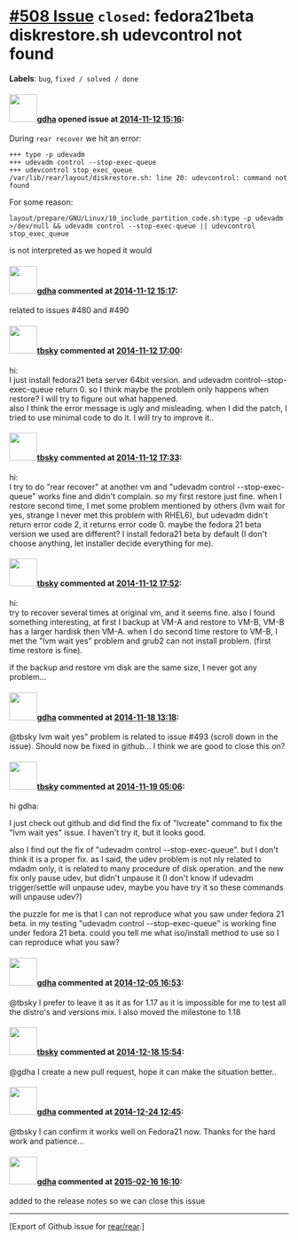 [\#508 Issue](https://github.com/rear/rear/issues/508) `closed`: fedora21beta diskrestore.sh udevcontrol not found
==================================================================================================================

**Labels**: `bug`, `fixed / solved / done`

#### <img src="https://avatars.githubusercontent.com/u/888633?u=cdaeb31efcc0048d3619651aa18dd4b76e636b21&v=4" width="50">[gdha](https://github.com/gdha) opened issue at [2014-11-12 15:16](https://github.com/rear/rear/issues/508):

During `rear recover` we hit an error:

    +++ type -p udevadm
    +++ udevadm control --stop-exec-queue
    +++ udevcontrol stop_exec_queue
    /var/lib/rear/layout/diskrestore.sh: line 20: udevcontrol: command not found

For some reason:

    layout/prepare/GNU/Linux/10_include_partition_code.sh:type -p udevadm >/dev/null && udevadm control --stop-exec-queue || udevcontrol stop_exec_queue

is not interpreted as we hoped it would

#### <img src="https://avatars.githubusercontent.com/u/888633?u=cdaeb31efcc0048d3619651aa18dd4b76e636b21&v=4" width="50">[gdha](https://github.com/gdha) commented at [2014-11-12 15:17](https://github.com/rear/rear/issues/508#issuecomment-62733573):

related to issues \#480 and \#490

#### <img src="https://avatars.githubusercontent.com/u/9283275?v=4" width="50">[tbsky](https://github.com/tbsky) commented at [2014-11-12 17:00](https://github.com/rear/rear/issues/508#issuecomment-62752319):

hi:  
I just install fedora21 beta server 64bit version. and udevadm
control--stop-exec-queue return 0. so I think maybe the problem only
happens when restore? I will try to figure out what happened.  
also I think the error message is ugly and misleading. when I did the
patch, I tried to use minimal code to do it. I will try to improve it..

#### <img src="https://avatars.githubusercontent.com/u/9283275?v=4" width="50">[tbsky](https://github.com/tbsky) commented at [2014-11-12 17:33](https://github.com/rear/rear/issues/508#issuecomment-62758025):

hi:  
I try to do "rear recover" at another vm and "udevadm control
--stop-exec-queue" works fine and didn't complain. so my first restore
just fine. when I restore second time, I met some problem mentioned by
others (lvm wait for yes, strange I never met this problem with RHEL6),
but udevadm didn't return error code 2, it returns error code 0. maybe
the fedora 21 beta version we used are different? I install fedora21
beta by default (I don't choose anything, let installer decide
everything for me).

#### <img src="https://avatars.githubusercontent.com/u/9283275?v=4" width="50">[tbsky](https://github.com/tbsky) commented at [2014-11-12 17:52](https://github.com/rear/rear/issues/508#issuecomment-62760959):

hi:  
try to recover several times at original vm, and it seems fine. also I
found something interesting, at first I backup at VM-A and restore to
VM-B, VM-B has a larger hardisk then VM-A. when I do second time restore
to VM-B, I met the "lvm wait yes" problem and grub2 can not install
problem. (first time restore is fine).

if the backup and restore vm disk are the same size, I never got any
problem...

#### <img src="https://avatars.githubusercontent.com/u/888633?u=cdaeb31efcc0048d3619651aa18dd4b76e636b21&v=4" width="50">[gdha](https://github.com/gdha) commented at [2014-11-18 13:18](https://github.com/rear/rear/issues/508#issuecomment-63469219):

@tbsky lvm wait yes" problem is related to issue \#493 (scroll down in
the issue). Should now be fixed in github... I think we are good to
close this on?

#### <img src="https://avatars.githubusercontent.com/u/9283275?v=4" width="50">[tbsky](https://github.com/tbsky) commented at [2014-11-19 05:06](https://github.com/rear/rear/issues/508#issuecomment-63592900):

hi gdha:

I just check out github and did find the fix of "lvcreate" command to
fix the "lvm wait yes" issue. I haven't try it, but it looks good.

also I find out the fix of "udevadm control --stop-exec-queue". but I
don't think it is a proper fix. as I said, the udev problem is not nly
related to mdadm only, it is related to many procedure of disk
operation. and the new fix only pause udev, but didn't unpause it (I
don't know if udevadm trigger/settle will unpause udev, maybe you have
try it so these commands will unpause udev?)

the puzzle for me is that I can not reproduce what you saw under fedora
21 beta. in my testing "udevadm control --stop-exec-queue" is working
fine under fedora 21 beta. could you tell me what iso/install method to
use so I can reproduce what you saw?

#### <img src="https://avatars.githubusercontent.com/u/888633?u=cdaeb31efcc0048d3619651aa18dd4b76e636b21&v=4" width="50">[gdha](https://github.com/gdha) commented at [2014-12-05 16:53](https://github.com/rear/rear/issues/508#issuecomment-65818298):

@tbsky I prefer to leave it as it as for 1.17 as it is impossible for me
to test all the distro's and versions mix. I also moved the milestone to
1.18

#### <img src="https://avatars.githubusercontent.com/u/9283275?v=4" width="50">[tbsky](https://github.com/tbsky) commented at [2014-12-18 15:54](https://github.com/rear/rear/issues/508#issuecomment-67506111):

@gdha I create a new pull request, hope it can make the situation
better..

#### <img src="https://avatars.githubusercontent.com/u/888633?u=cdaeb31efcc0048d3619651aa18dd4b76e636b21&v=4" width="50">[gdha](https://github.com/gdha) commented at [2014-12-24 12:45](https://github.com/rear/rear/issues/508#issuecomment-68050170):

@tbsky I can confirm it works well on Fedora21 now. Thanks for the hard
work and patience...

#### <img src="https://avatars.githubusercontent.com/u/888633?u=cdaeb31efcc0048d3619651aa18dd4b76e636b21&v=4" width="50">[gdha](https://github.com/gdha) commented at [2015-02-16 16:10](https://github.com/rear/rear/issues/508#issuecomment-74531852):

added to the release notes so we can close this issue

------------------------------------------------------------------------

\[Export of Github issue for
[rear/rear](https://github.com/rear/rear).\]

